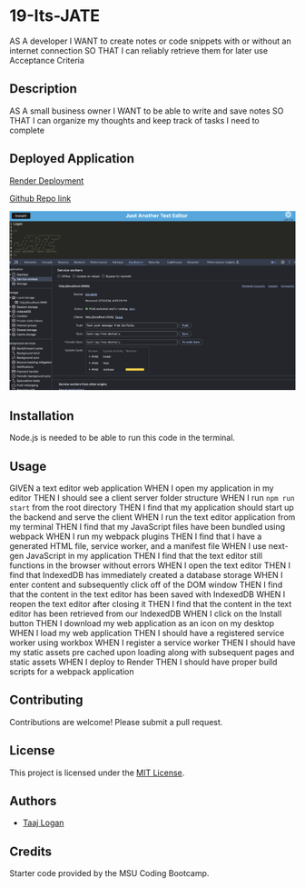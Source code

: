 # 19-Its-JATE
AS A developer
I WANT to create notes or code snippets with or without an internet connection
SO THAT I can reliably retrieve them for later use
Acceptance Criteria

## Description 
AS A small business owner
I WANT to be able to write and save notes
SO THAT I can organize my thoughts and keep track of tasks I need to complete

## Deployed Application 
[Render Deployment](https://one9-its-jate.onrender.com/)

[Github Repo link](https://github.com/TaajL/19-Its-JATE)


 ![screenshot](/JATE.png)

## Installation 
Node.js is needed to be able to run this code in the terminal.

## Usage 
GIVEN a text editor web application
WHEN I open my application in my editor
THEN I should see a client server folder structure
WHEN I run `npm run start` from the root directory
THEN I find that my application should start up the backend and serve the client
WHEN I run the text editor application from my terminal
THEN I find that my JavaScript files have been bundled using webpack
WHEN I run my webpack plugins
THEN I find that I have a generated HTML file, service worker, and a manifest file
WHEN I use next-gen JavaScript in my application
THEN I find that the text editor still functions in the browser without errors
WHEN I open the text editor
THEN I find that IndexedDB has immediately created a database storage
WHEN I enter content and subsequently click off of the DOM window
THEN I find that the content in the text editor has been saved with IndexedDB
WHEN I reopen the text editor after closing it
THEN I find that the content in the text editor has been retrieved from our IndexedDB
WHEN I click on the Install button
THEN I download my web application as an icon on my desktop
WHEN I load my web application
THEN I should have a registered service worker using workbox
WHEN I register a service worker
THEN I should have my static assets pre cached upon loading along with subsequent pages and static assets
WHEN I deploy to Render
THEN I should have proper build scripts for a webpack application
## Contributing
Contributions are welcome! Please submit a pull request.

## License
This project is licensed under the [MIT License](https://opensource.org/licenses/MIT).

## Authors
* [Taaj Logan](https://github.com/TaajL) 

## Credits 
Starter code provided by the MSU Coding Bootcamp. 